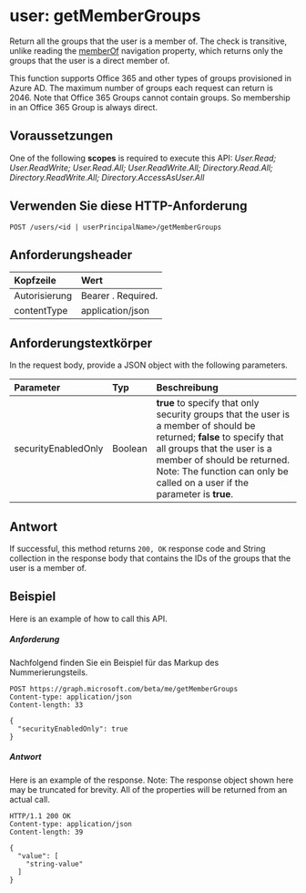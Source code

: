 # <a name="user-getmembergroups"></a>user: getMemberGroups
Return all the groups that the user is a member of. The check is transitive, unlike reading the [memberOf](../api/user_list_memberof.md) navigation property, which returns only the groups that the user is a direct member of.

This function supports Office 365 and other types of groups provisioned in Azure AD. The maximum number of groups each request can return is 2046. Note that Office 365 Groups cannot contain groups. So membership in an Office 365 Group is always direct.

## <a name="prerequisites"></a>Voraussetzungen
One of the following **scopes** is required to execute this API: *User.Read; User.ReadWrite; User.Read.All; User.ReadWrite.All; Directory.Read.All; Directory.ReadWrite.All; Directory.AccessAsUser.All*
## <a name="http-request"></a>Verwenden Sie diese HTTP-Anforderung
<!-- { "blockType": "ignored" } -->
```http
POST /users/<id | userPrincipalName>/getMemberGroups
```
## <a name="request-headers"></a>Anforderungsheader
| Kopfzeile       | Wert |
|:---------------|:--------|
| Autorisierung  | Bearer <token>. Required.  |
| contentType  | application/json  |

## <a name="request-body"></a>Anforderungstextkörper
In the request body, provide a JSON object with the following parameters.

| Parameter    | Typ   |Beschreibung|
|:---------------|:--------|:----------|
|securityEnabledOnly|Boolean|**true** to specify that only security groups that the user is a member of should be returned; **false** to specify that all groups that the user is a member of should be returned. Note: The function can only be called on a user if the parameter is **true**.|

## <a name="response"></a>Antwort
If successful, this method returns `200, OK` response code and String collection in the response body that contains the IDs of the groups that the user is a member of.

## <a name="example"></a>Beispiel
Here is an example of how to call this API.
##### <a name="request"></a>Anforderung
Nachfolgend finden Sie ein Beispiel für das Markup des Nummerierungsteils.
<!-- {
  "blockType": "request",
  "name": "user_getmembergroups"
}-->
```http
POST https://graph.microsoft.com/beta/me/getMemberGroups
Content-type: application/json
Content-length: 33

{
  "securityEnabledOnly": true
}
```

##### <a name="response"></a>Antwort
Here is an example of the response. Note: The response object shown here may be truncated for brevity. All of the properties will be returned from an actual call.
<!-- {
  "blockType": "response",
  "truncated": true,
  "@odata.type": "string",
  "isCollection": true
} -->
```http
HTTP/1.1 200 OK
Content-type: application/json
Content-length: 39

{
  "value": [
    "string-value"
  ]
}
```

<!-- uuid: 8fcb5dbc-d5aa-4681-8e31-b001d5168d79
2015-10-25 14:57:30 UTC -->
<!-- {
  "type": "#page.annotation",
  "description": "user: getMemberGroups",
  "keywords": "",
  "section": "documentation",
  "tocPath": ""
}-->

